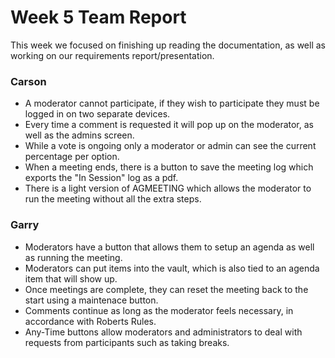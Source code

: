 # Week 5 Team Report

This week we focused on finishing up reading the documentation, as well as working on our requirements
report/presentation.

### Carson

- A moderator cannot participate, if they wish to participate they must be logged in on two separate devices.
- Every time a comment is requested it will pop up on the moderator, as well as the admins screen.
- While a vote is ongoing only a moderator or admin can see the current percentage per option.
- When a meeting ends, there is a button to save the meeting log which exports the "In Session" log as a pdf.
- There is a light version of AGMEETING which allows the moderator to run the meeting without all the extra steps. 

### Garry
- Moderators have a button that allows them to setup an agenda as well as running the meeting.
- Moderators can put items into the vault, which is also tied to an agenda item that will show up.
- Once meetings are complete, they can reset the meeting back to the start using a maintenace button.
- Comments continue as long as the moderator feels necessary, in accordance with Roberts Rules.
- Any-Time buttons allow moderators and administrators to deal with requests from participants such as taking breaks.